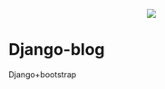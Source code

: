 <p align="center">
  <img src="http://img.soogif.com/ChyENLCrXxZVZgi43EDS7tHBnAZvQM5S.gif"/>
</p>

# Django-blog
Django+bootstrap
